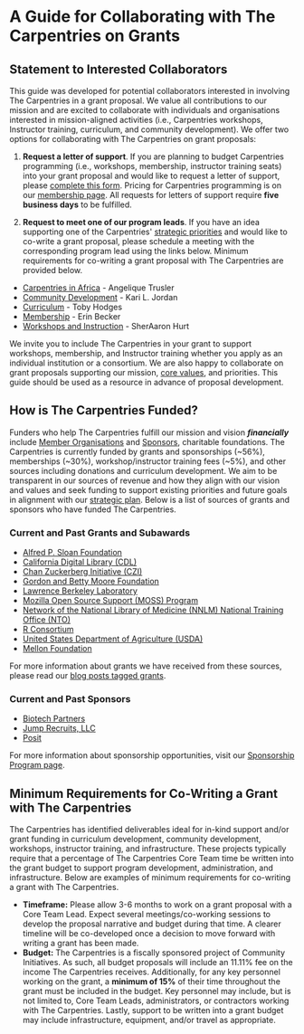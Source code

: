 # A Guide for Collaborating with The Carpentries on Grants

## Statement to Interested Collaborators
This guide was developed for potential collaborators interested in involving The Carpentries in a grant proposal. We value all contributions to our mission and are excited to collaborate with individuals and organisations interested in mission-aligned activities (i.e., Carpentries workshops, Instructor training, curriculum, and community development). We offer two options for collaborating with The Carpentries on grant proposals:

1. **Request a letter of support**. If you are planning to budget Carpentries programming (i.e., workshops, membership, instructor training seats) into your grant proposal and would like to request a letter of support, please [complete this form](https://carpentries.typeform.com/to/oK25vSPE). Pricing for Carpentries programming is on our [membership page](https://carpentries.org/membership/). All requests for letters of support require **five business days** to be fulfilled.

2. **Request to meet one of our program leads**. If you have an idea supporting one of the Carpentries' [strategic priorities](https://carpentries.org/strategic-plan/) and would like to co-write a grant proposal, please schedule a meeting with the corresponding program lead using the links below. Minimum requirements for co-writing a grant proposal with The Carpentries are provided below.
  - [Carpentries in Africa](https://calendly.com/angelique_v) - Angelique Trusler
  - [Community Development](https://calendly.com/kariljordan) - Kari L. Jordan
  - [Curriculum](https://calendly.com/tobyhodges) - Toby Hodges
  - [Membership](https://calendly.com/ebecker-1) - Erin Becker
  - [Workshops and Instruction](https://calendly.com/sheraaron/) - SherAaron Hurt

We invite you to include The Carpentries in your grant to support workshops, membership, and Instructor training whether you apply as an individual institution or a consortium. We are also happy to collaborate on grant proposals supporting our mission, [core values](https://carpentries.org/values/), and priorities. This guide should be used as a resource in advance of proposal development.

## How is The Carpentries Funded?
Funders who help The Carpentries fulfill our mission and vision _**financially**_ include [Member Organisations](https://carpentries.org/members/) and [Sponsors](https://carpentries.org/sponsorship/), charitable foundations. The Carpentries is currently funded by grants and sponsorships (~56%), memberships (~30%), workshop/instructor training fees (~5%), and other sources including donations and curriculum development. We aim to be transparent in our sources of revenue and how they align with our vision and values and seek funding to support existing priorities and future goals in alignment with our [strategic plan](https://carpentries.org/strategic-plan/). Below is a list of sources of grants and sponsors who have funded The Carpentries.

### Current and Past Grants and Subawards
- [Alfred P. Sloan Foundation](https://sloan.org/)
- [California Digital Library (CDL)](https://cdlib.org/)
- [Chan Zuckerberg Initiative (CZI)](https://chanzuckerberg.com/)
- [Gordon and Betty Moore Foundation](https://www.moore.org/)
- [Lawrence Berkeley Laboratory](https://www.lbl.gov/)
- [Mozilla Open Source Support (MOSS) Program](https://www.mozilla.org/en-US/moss/)
- [Network of the National Library of Medicine (NNLM) National Training Office (NTO)](https://nnlm.gov/about/offices/nto)
- [R Consortium](https://www.r-consortium.org/)
- [United States Department of Agriculture (USDA)](https://www.usda.gov/)
- [Mellon Foundation](https://www.mellon.org/grant-programs/public-knowledge)

For more information about grants we have received from these sources, please read our [blog posts tagged grants](https://carpentries.org/blog/posts-by-tags/#blog-tag-grants).

### Current and Past Sponsors
- [Biotech Partners](http://www.biotechpartners.org/)
- [Jump Recruits, LLC](https://jumprecruits.com/)
- [Posit](https://rstudio.com/)

For more information about sponsorship opportunities, visit our [Sponsorship Program page](https://carpentries.org/sponsorship/).

## Minimum Requirements for Co-Writing a Grant with The Carpentries
The Carpentries has identified deliverables ideal for in-kind support and/or grant funding in curriculum development, community development, workshops, instructor training, and infrastructure. These projects typically require that a percentage of The Carpentries Core Team time be written into the grant budget to support program development, administration, and infrastructure. Below are examples of minimum requirements for co-writing a grant with The Carpentries.

- **Timeframe:** Please allow 3-6 months to work on a grant proposal with a Core Team Lead. Expect several meetings/co-working sessions to develop the proposal narrative and budget during that time. A clearer timeline will be co-developed once a decision to move forward with writing a grant has been made.
- **Budget:** The Carpentries is a fiscally sponsored project of Community Initiatives. As such, all budget proposals will include an 11.11% fee on the income The Carpentries receives. Additionally, for any key personnel working on the grant, a **minimum of 15%** of their time throughout the grant must be included in the budget. Key personnel may include, but is not limited to, Core Team Leads, administrators, or contractors working with The Carpentries. Lastly, support to be written into a grant budget may include infrastructure, equipment, and/or travel as appropriate.
